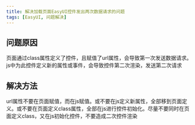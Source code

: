 ```yaml
---
title: 解决加载页面EasyUI控件发出两次数据请求的问题
tags: [EasyUI, 问题解决]
---
```


## 问题原因

页面通过class属性定义了控件，且赋值了url属性，会导致第一次发送数据请求。js中为此控件定义新的属性或事件，会导致控件第二次渲染，发送第二次请求

## 解决方法

url属性不要在页面赋值，而在js赋值。或不要在js定义新属性，全部移到页面定义。或不要在页面定义class属性，全部在js进行控件初始化。尽量不要同时在页面定义class，又在js初始化控件，不要造成二次控件渲染